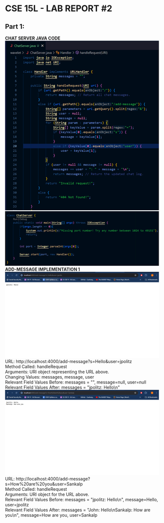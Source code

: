 # CSE 15L - LAB REPORT #2 
## Part 1:
**CHAT SERVER JAVA CODE**
![Image](CodeONe.png) <br>
![Image](CodeTwo.png) <br>
**ADD-MESSAGE IMPLEMENTATION 1**
![Image](addMessageOne.png) <br>
URL: http://localhost:4000/add-message?s=Hello&user=jpolitz<br>
Method Called: handleRequest<br>
Arguments: URI object representing the URL above.<br>
Changing Values: messages, message, user<br>
Relevant Field Values Before: messages = "", message=null, user=null<br>
Relevant Field Values After: messages = "jpolitz: Hello\n"<br>
![Image](addMessageTwo.png) <br>
URL: http://localhost:4000/add-message?s=How%20are%20you&user=Sankalp<br>
Method Called: handleRequest<br>
Arguments: URI object for the URL above.<br>
Relevant Field Values Before: messages = "jpolitz: Hello\n", message=Hello, user=jpolitz<br>
Relevant Field Values After: messages = "John: Hello\nSankalp: How are you\n", message=How are you, user=Sankalp<br>


  


